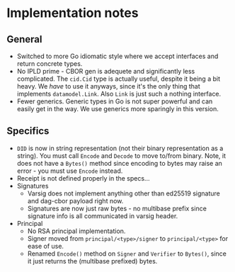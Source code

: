 # Implementation notes

## General

* Switched to more Go idiomatic style where we accept interfaces and return concrete types.
* No IPLD prime - CBOR gen is adequete and significantly less complicated. The `cid.Cid` type is actually useful, despite it being a bit heavy. We _have_ to use it anyways, since it's the only thing that implements `datamodel.Link`. Also `Link` is just such a nothing interface.
* Fewer generics. Generic types in Go is not super powerful and can easily get in the way. We use generics more sparingly in this version.

## Specifics

* `DID` is now in string representation (not their binary representation as a string). You must call `Encode` and `Decode` to move to/from binary. Note, it does not have a `Bytes()` method since encoding to bytes may raise an error - you must use `Encode` instead.
* Receipt is not defined properly in the specs...
* Signatures
  * Varsig does not implement anything other than ed25519 signature and dag-cbor payload right now.
  * Signatures are now just raw bytes - no multibase prefix since signature info is all communicated in varsig header.
* Principal
    * No RSA principal implementation.
    * Signer moved from `principal/<type>/signer` to `principal/<type>` for ease of use.
    * Renamed `Encode()` method on `Signer` and `Verifier` to `Bytes()`, since it just returns the (multibase prefixed) bytes.
